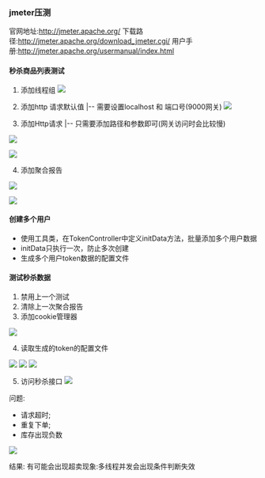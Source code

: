 
### jmeter压测

官网地址:http://jmeter.apache.org/
下载路径:http://jmeter.apache.org/download_jmeter.cgi/
用户手册:http://jmeter.apache.org/usermanual/index.html

#### 秒杀商品列表测试

1. 添加线程组
![](assets/01_秒杀功能实现-3b954a5f.png)

2. 添加http 请求默认值
  |-- 需要设置localhost 和 端口号(9000网关)
![](assets/01_秒杀功能实现-9a32d172.png)

3. 添加Http请求
  |-- 只需要添加路径和参数即可(网关访问时会比较慢)

![](assets/01_秒杀功能实现-21c7fd6e.png)

![](assets/01_秒杀功能实现-fb067002.png)

4. 添加聚合报告

![](assets/01_秒杀功能实现-9a4a8743.png)

![](assets/01_秒杀功能实现-623f545a.png)


#### 创建多个用户
* 使用工具类，在TokenController中定义initData方法，批量添加多个用户数据
* initData只执行一次，防止多次创建
* 生成多个用户token数据的配置文件

#### 测试秒杀数据

1. 禁用上一个测试
2. 清除上一次聚合报告
3. 添加cookie管理器

![](assets/01_秒杀功能实现-ba9e6e61.png)

4. 读取生成的token的配置文件

![](assets/01_秒杀功能实现-ebe16e71.png)
![](assets/01_秒杀功能实现-a8376bec.png)
![](assets/01_秒杀功能实现-9927fa26.png)

5. 访问秒杀接口
![](assets/01_秒杀功能实现-3a3bab32.png)



问题:
* 请求超时;
* 重复下单;
* 库存出现负数

![](assets/01_秒杀功能实现-3ce885b4.png)

结果:
有可能会出现超卖现象:多线程并发会出现条件判断失效
